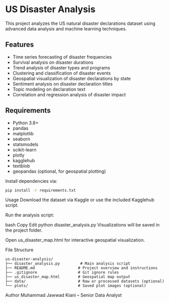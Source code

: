 # US Disaster Analysis

This project analyzes the US natural disaster declarations dataset using advanced data analysis and machine learning techniques.

## Features

- Time series forecasting of disaster frequencies
- Survival analysis on disaster durations
- Trend analysis of disaster types and programs
- Clustering and classification of disaster events
- Geospatial visualization of disaster declarations by state
- Sentiment analysis on disaster declaration titles
- Topic modeling on declaration text
- Correlation and regression analysis of disaster impact

## Requirements

- Python 3.8+
- pandas
- matplotlib
- seaborn
- statsmodels
- scikit-learn
- plotly
- kagglehub
- textblob
- geopandas (optional, for geospatial plotting)

Install dependencies via:

```bash
pip install -r requirements.txt

```



Usage
Download the dataset via Kaggle or use the included Kagglehub script.

Run the analysis script:

bash
Copy
Edit
python disaster_analysis.py
Visualizations will be saved in the project folder.

Open us_disaster_map.html for interactive geospatial visualization.

File Structure
```
us-disaster-analysis/
├── disaster_analysis.py         # Main analysis script
├── README.md                   # Project overview and instructions
├── .gitignore                  # Git ignore rules
├── us_disaster_map.html        # Geospatial map output
├── data/                       # Raw or processed datasets (optional)
└── plots/                      # Saved plot images (optional)
```
Author
Muhammad Jawwad Kiani – Senior Data Analyst


